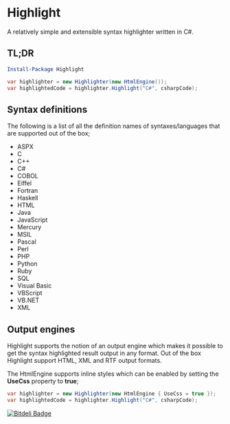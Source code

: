 # Highlight
A relatively simple and extensible syntax highlighter written in C#.

## TL;DR
```powershell
Install-Package Highlight
```

```csharp
var highlighter = new Highlighter(new HtmlEngine());
var highlightedCode = highlighter.Highlight("C#", csharpCode);
```

## Syntax definitions
The following is a list of all the definition names of syntaxes/languages that are supported out of the box;

- ASPX
- C
- C++
- C#
- COBOL
- Eiffel
- Fortran
- Haskell
- HTML
- Java
- JavaScript
- Mercury
- MSIL
- Pascal
- Perl
- PHP
- Python
- Ruby
- SQL
- Visual Basic
- VBScript
- VB.NET
- XML

## Output engines
Highlight supports the notion of an output engine which makes it possible to get the syntax highlighted result output in any format. Out of the box Highlight support HTML, XML and RTF output formats.

The HtmlEngine supports inline styles which can be enabled by setting the **UseCss** property to **true**;

```csharp
var highlighter = new Highlighter(new HtmlEngine { UseCss = true });
var highlightedCode = highlighter.Highlight("C#", csharpCode);
```

[![Bitdeli Badge](https://d2weczhvl823v0.cloudfront.net/thomasjo/highlight/trend.png)](https://bitdeli.com/free "Bitdeli Badge")

